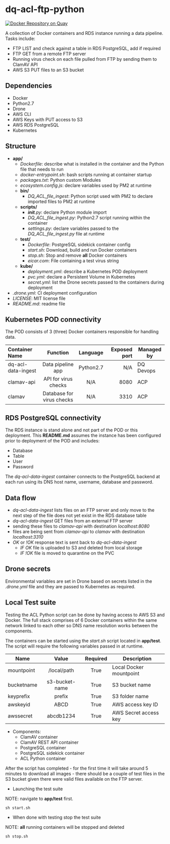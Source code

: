 # dq-acl-ftp-python

[![Docker Repository on Quay](https://quay.io/repository/ukhomeofficedigital/dq-acl-sftp-python/status "Docker Repository on Quay")](https://quay.io/repository/ukhomeofficedigital/dq-acl-sftp-python)

A collection of Docker containers and RDS instance running a data pipeline.
Tasks include:
- FTP LIST and check against a table in RDS PostgreSQL, add if required
- FTP GET from a remote FTP server
- Running virus check on each file pulled from FTP by sending them to ClamAV API
- AWS S3 PUT files to an S3 bucket

## Dependencies

- Docker
- Python2.7
- Drone
- AWS CLI
- AWS Keys with PUT access to S3
- AWS RDS PostgreSQL
- Kubernetes

## Structure

- **app/**
  - *Dockerfile*: describe what is installed in the container and the Python file that needs to run
  - *docker-entrypoint.sh*: bash scripts running at container startup
  - *packages.txt*: Python custom Modules
  - *ecosystem.config.js*: declare variables used by PM2 at runtime
  - **bin/**
    - *DQ_ACL_file_ingest*: Python script used with PM2 to declare imported files to PM2 at runtime
  - **scripts/**
    - *__init__.py*: declare Python module import
    - *DQ_ACL_file_ingest.py*: Python2.7 script running within the container
    - *settings.py*: declare variables passed to the *DQ_ACL_file_ingest.py* file at runtime
  - **test/**
    - *Dockerfile*: PostgreSQL sidekick container config
    - *start.sh*: Download, build and run Docker containers
    - *stop.sh*: Stop and remove **all** Docker containers
    - *eicar.com*: File containing a test virus string
  - **kube/**
    - *deployment.yml*: describe a Kubernetes POD deployment
    - *pvc.yml*: declare a Persistent Volume in Kubernetes
    - *secret.yml*: list the Drone secrets passed to the containers during deployment      
- *.drone.yml*: CI deployment configuration
- *LICENSE*: MIT license file
- *README.md*: readme file

## Kubernetes POD connectivity

The POD consists of 3 (three) Docker containers responsible for handling data.

| Container Name | Function | Language | Exposed port | Managed by |
| :--- | :---: | :---: | ---: | --- |
| dq-acl-data-ingest | Data pipeline app| Python2.7 | N/A | DQ Devops |
| clamav-api | API for virus checks | N/A | 8080 |ACP |
| clamav | Database for virus checks | N/A | 3310 |ACP |


## RDS PostgreSQL connectivity

The RDS instance is stand alone and not part of the POD or this deployment. This **README.md** assumes the instance has been configured prior to deployment of the POD and includes:

- Database
- Table
- User
- Password

The *dq-acl-data-ingest* container connects to the PostgreSQL backend at each run using its DNS host name, username, database and password.

## Data flow

- *dq-acl-data-ingest* lists files on an FTP server and only move to the next step of the file does not yet exist in the RDS database table
- *dq-acl-data-ingest* GET files from an external FTP server
- sending these files to *clamav-api* with destination *localhost:8080*
- files are being sent from *clamav-api* to *clamav* with destination *localhost:3310*
- *OK* or *!OK* response text is sent back to *dq-acl-data-ingest*
  - *IF OK* file is uploaded to S3 and deleted from local storage
  - *IF !OK* file is moved to quarantine on the PVC

## Drone secrets

Environmental variables are set in Drone based on secrets listed in the *.drone.yml* file and they are passed to Kubernetes as required.

## Local Test suite

Testing the ACL Python script can be done by having access to AWS S3 and Docker.
The full stack comprises of 6 Docker containers within the same network linked to each other so DNS name resolution works between the components.

The containers can be started using the *start.sh* script located in **app/test**.
The script will require the following variables passed in at runtime.

|Name|Value|Required|Description|
| --- |:---:| :---:| --- |
| mountpoint | /local/path | True | Local Docker mountpoint |
| bucketname | s3-bucket-name | True | S3 bucket name |
| keyprefix | prefix | True | S3 folder name |
| awskeyid | ABCD | True | AWS access key ID |
| awssecret | abcdb1234 | True | AWS Secret access key |

- Components:
  - ClamAV container
  - ClamAV REST API container
  - PostgreSQL container
  - PostgreSQL sidekick container
  - ACL Python container

After the script has completed - for the first time it will take around 5 minutes to download all images - there should be a couple of test files in the S3 bucket given there were valid files available on the FTP server.

- Launching the test suite

NOTE: navigate to **app/test** first.

```
sh start.sh
```

- When done with testing stop the test suite

NOTE: **all** running containers will be stopped and deleted

```
sh stop.sh
```
